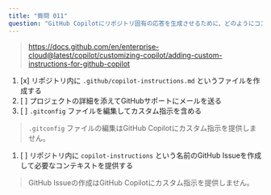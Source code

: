 ```yaml
---
title: "質問 011"
question: "GitHub Copilotにリポジトリ固有の応答を生成させるために、どのようにコンテキストを提供できますか？"
---
```


> https://docs.github.com/en/enterprise-cloud@latest/copilot/customizing-copilot/adding-custom-instructions-for-github-copilot
1. [x] リポジトリ内に `.github/copilot-instructions.md` というファイルを作成する
1. [ ] プロジェクトの詳細を添えてGitHubサポートにメールを送る
1. [ ] `.gitconfig` ファイルを編集してカスタム指示を含める
> `.gitconfig` ファイルの編集はGitHub Copilotにカスタム指示を提供しません。
1. [ ] リポジトリ内に `copilot-instructions` という名前のGitHub Issueを作成して必要なコンテキストを提供する
> GitHub Issueの作成はGitHub Copilotにカスタム指示を提供しません。